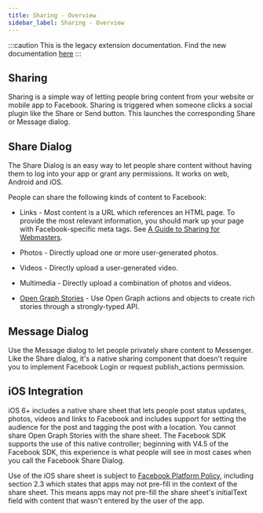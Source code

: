 ```yaml
---
title: Sharing - Overview
sidebar_label: Sharing - Overview
---
```


:::caution
This is the legacy extension documentation. Find the new documentation [here](../facebookapi/)
:::

## Sharing

Sharing is a simple way of letting people bring content from your website or 
mobile app to Facebook. Sharing is triggered when someone clicks a social 
plugin like the Share or Send button. This launches the corresponding Share 
or Message dialog. 


## Share Dialog

The Share Dialog is an easy way to let people share content without having 
them to log into your app or grant any permissions. It works on web, Android 
and iOS.

People can share the following kinds of content to Facebook:

- Links - Most content is a URL which references an HTML page. To provide the most relevant information, you should mark up your page with Facebook-specific meta tags. See [A Guide to Sharing for Webmasters](https://developers.facebook.com/docs/sharing/webmasters).

- Photos - Directly upload one or more user-generated photos.

- Videos - Directly upload a user-generated video.

- Multimedia - Directly upload a combination of photos and videos.

- [Open Graph Stories](https://developers.facebook.com/docs/sharing/opengraph) - Use Open Graph actions and objects to create rich stories through a strongly-typed API.



## Message Dialog 

Use the Message dialog to let people privately share content to Messenger. 
Like the Share dialog, it's a native sharing component that doesn't require 
you to implement Facebook Login or request publish_actions permission.


## iOS Integration

iOS 6+ includes a native share sheet that lets people post status updates, 
photos, videos and links to Facebook and includes support for setting the 
audience for the post and tagging the post with a location. You cannot share 
Open Graph Stories with the share sheet. The Facebook SDK supports the use 
of this native controller; beginning with V4.5 of the Facebook SDK, this
experience is what people will see in most cases when you call the Facebook 
Share Dialog.

Use of the iOS share sheet is subject to [Facebook Platform Policy](https://developers.facebook.com/policy/#control), 
including section 2.3 which states that apps may not pre-fill in the 
context of the share sheet. This means apps may not pre-fill the share 
sheet's initialText field with content that wasn't entered by the user 
of the app.


